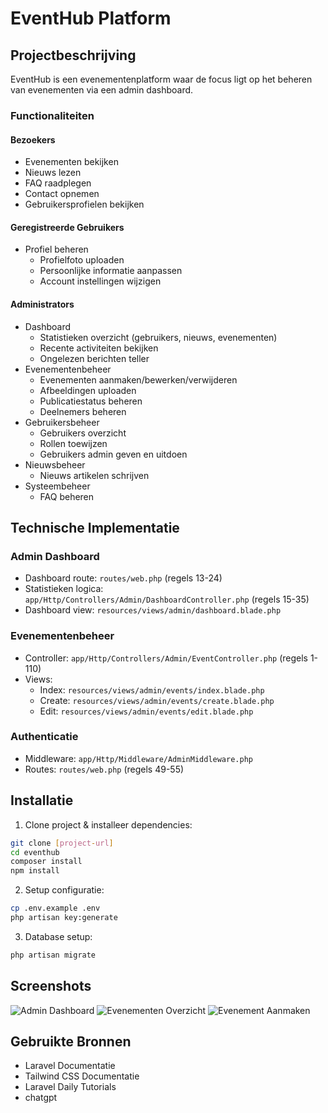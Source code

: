 # EventHub Platform

## Projectbeschrijving
EventHub is een evenementenplatform waar de focus ligt op het beheren van evenementen via een admin dashboard.

### Functionaliteiten

#### Bezoekers
- Evenementen bekijken
- Nieuws lezen
- FAQ raadplegen
- Contact opnemen
- Gebruikersprofielen bekijken

#### Geregistreerde Gebruikers
- Profiel beheren
  * Profielfoto uploaden
  * Persoonlijke informatie aanpassen
  * Account instellingen wijzigen


#### Administrators
- Dashboard
  * Statistieken overzicht (gebruikers, nieuws, evenementen)
  * Recente activiteiten bekijken
  * Ongelezen berichten teller
- Evenementenbeheer
  * Evenementen aanmaken/bewerken/verwijderen
  * Afbeeldingen uploaden
  * Publicatiestatus beheren
  * Deelnemers beheren
- Gebruikersbeheer
  * Gebruikers overzicht
  * Rollen toewijzen
  * Gebruikers admin geven en uitdoen
- Nieuwsbeheer
  * Nieuws artikelen schrijven
- Systeembeheer
  * FAQ beheren

## Technische Implementatie

### Admin Dashboard
- Dashboard route: `routes/web.php` (regels 13-24)
- Statistieken logica: `app/Http/Controllers/Admin/DashboardController.php` (regels 15-35)
- Dashboard view: `resources/views/admin/dashboard.blade.php`

### Evenementenbeheer
- Controller: `app/Http/Controllers/Admin/EventController.php` (regels 1-110)
- Views: 
  * Index: `resources/views/admin/events/index.blade.php`
  * Create: `resources/views/admin/events/create.blade.php`
  * Edit: `resources/views/admin/events/edit.blade.php`

### Authenticatie
- Middleware: `app/Http/Middleware/AdminMiddleware.php`
- Routes: `routes/web.php` (regels 49-55)

## Installatie

1. Clone project & installeer dependencies:
```bash
git clone [project-url]
cd eventhub
composer install
npm install
```

2. Setup configuratie:
```bash
cp .env.example .env
php artisan key:generate
```

3. Database setup:
```bash
php artisan migrate
```

## Screenshots
![Admin Dashboard](/docs/screenshots/admin-dashboard.png)
![Evenementen Overzicht](/docs/screenshots/events-index.png)
![Evenement Aanmaken](/docs/screenshots/event-create.png)

## Gebruikte Bronnen
- Laravel Documentatie
- Tailwind CSS Documentatie
- Laravel Daily Tutorials
- chatgpt

